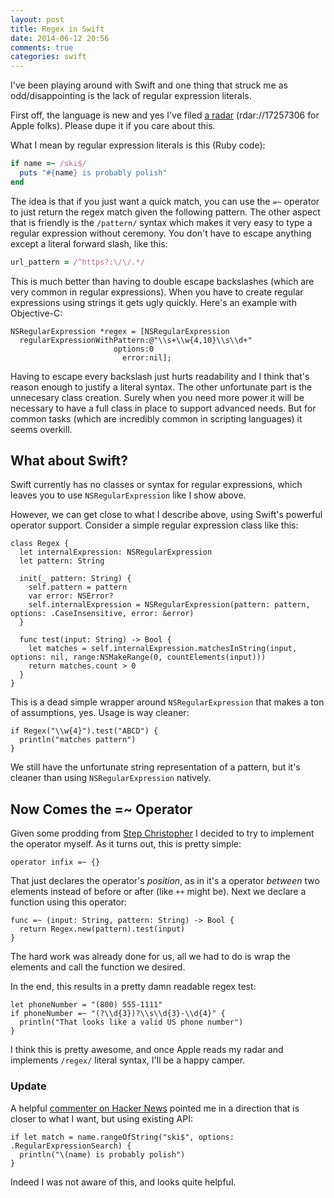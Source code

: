 ```yaml
---
layout: post
title: Regex in Swift
date: 2014-06-12 20:56
comments: true
categories: swift
---
```


I've been playing around with Swift and one thing that struck me as odd/disappointing is the lack of regular expression literals.

First off, the language is new and yes I've filed [a radar](http://openradar.appspot.com/17257306) (rdar://17257306 for Apple folks). Please dupe it if you care about this.

What I mean by regular expression literals is this (Ruby code):

```ruby
if name =~ /ski$/
  puts "#{name} is probably polish"
end
```

<!-- more -->

The idea is that if you just want a quick match, you can use the `=~` operator to just return the regex match given the following pattern. 
The other aspect that is friendly is the `/pattern/` syntax
which makes it very easy to type a regular expression without ceremony.  You don't have to escape anything except a literal forward slash, like this:

```ruby
url_pattern = /^https?:\/\/.*/
```

This is much better than having to double escape backslashes (which are very common in regular expressions). When you have to create regular expressions using strings it gets ugly quickly. Here's an
example with Objective-C:

```objc
NSRegularExpression *regex = [NSRegularExpression 
  regularExpressionWithPattern:@"\\s+\\w{4,10}\\s\\d+"
                       options:0
                         error:nil];
```

Having to escape every backslash just hurts readability and I think that's reason enough to justify a literal syntax.  The other unfortunate part is the unnecesary class creation. Surely when
you need more power it will be necessary to have a full class in place to support advanced needs.  But for common tasks (which are incredibly common in scripting languages) it seems
overkill.

## What about Swift?

Swift currently has no classes or syntax for regular expressions, which leaves you to use `NSRegularExpression` like I show above.

However, we can get close to what I describe above, using Swift's powerful operator support.  Consider a simple regular expression class like this:

```
class Regex {
  let internalExpression: NSRegularExpression
  let pattern: String

  init(_ pattern: String) {
    self.pattern = pattern
    var error: NSError?
    self.internalExpression = NSRegularExpression(pattern: pattern, options: .CaseInsensitive, error: &error)
  }

  func test(input: String) -> Bool {
    let matches = self.internalExpression.matchesInString(input, options: nil, range:NSMakeRange(0, countElements(input)))
    return matches.count > 0
  }
}
```

This is a dead simple wrapper around `NSRegularExpression` that makes a ton of assumptions, yes. Usage is way cleaner:

```
if Regex("\\w{4}").test("ABCD") {
  println("matches pattern")
}
```

We still have the unfortunate string representation of a pattern, but it's cleaner than using `NSRegularExpression` natively.

## Now Comes the =~ Operator

Given some prodding from [Step Christopher](https://twitter.com/RandomStep/status/476784959232163840) I decided to try to implement the operator myself. As it turns out, this is pretty simple:

```
operator infix =~ {}
```

That just declares the operator's *position*, as in it's a operator *between* two elements instead of before or after (like `++` might be). Next we declare a function using this operator:

```
func =~ (input: String, pattern: String) -> Bool {
  return Regex.new(pattern).test(input)
}
```

The hard work was already done for us, all we had to do is wrap the elements and call the function we desired.

In the end, this results in a pretty damn readable regex test:

```
let phoneNumber = "(800) 555-1111"
if phoneNumber =~ "(?\\d{3})?\\s\\d{3}-\\d{4}" {
  println("That looks like a valid US phone number")
}
```

I think this is pretty awesome, and once Apple reads my radar and implements `/regex/` literal syntax, I'll be a happy camper.

### Update

A helpful [commenter on Hacker News](https://news.ycombinator.com/item?id=7890148) pointed me in a direction that is closer 
to what I want, but using existing API:

```
if let match = name.rangeOfString("ski$", options: .RegularExpressionSearch) {
  println("\(name) is probably polish")
}
```

Indeed I was not aware of this, and looks quite helpful.
